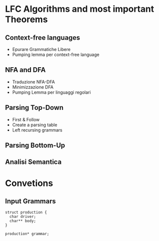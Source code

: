 # LFC Algorithms and most important Theorems

## Context-free languages
- Epurare Grammatiche Libere
- Pumping lemma per context-free language

## NFA and DFA
- Traduzione NFA-DFA
- Minimizzazione DFA
- Pumping Lemma per linguaggi regolari

## Parsing Top-Down
- First & Follow
- Create a parsing table
- Left recursing grammars

## Parsing Bottom-Up

## Analisi Semantica


# Convetions

## Input Grammars 
    struct production {
      char driver;
      char** body;
    }

    production* grammar;
